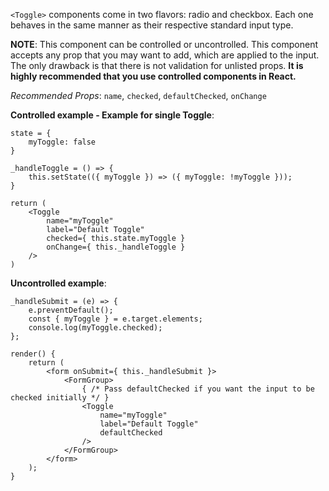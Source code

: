 `<Toggle>` components come in two flavors: radio and checkbox. Each one behaves in the same manner as their respective standard input type.

**NOTE**: This component can be controlled or uncontrolled. This component accepts any prop that you may want to add, which are applied to the input. The only drawback is that there is not validation for unlisted props.  **It is highly recommended that you use controlled components in React.**

*Recommended Props*: `name`, `checked`, `defaultChecked`, `onChange`

**Controlled example - Example for single Toggle**:
```
state = {
    myToggle: false
}

_handleToggle = () => {
    this.setState(({ myToggle }) => ({ myToggle: !myToggle }));
}

return (
    <Toggle
        name="myToggle"
        label="Default Toggle"
        checked={ this.state.myToggle }
        onChange={ this._handleToggle }
    />
)
```

**Uncontrolled example**:
```
_handleSubmit = (e) => {
    e.preventDefault();
    const { myToggle } = e.target.elements;
    console.log(myToggle.checked);
};

render() {
    return (
        <form onSubmit={ this._handleSubmit }>
            <FormGroup>
                { /* Pass defaultChecked if you want the input to be checked initially */ }
                <Toggle
                    name="myToggle"
                    label="Default Toggle"
                    defaultChecked
                />
            </FormGroup>
        </form>
    );
}
```
